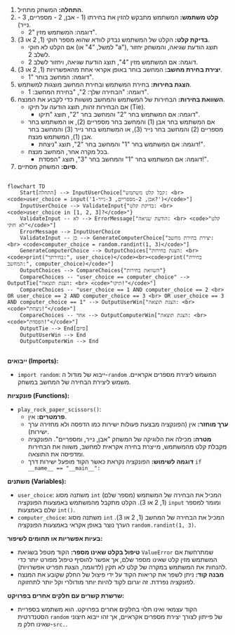 ## <algorithm>

1. **התחלה:** המשחק מתחיל.
2. **קלט משתמש:** המשתמש מתבקש להזין את בחירתו (1 - אבן, 2 - מספריים, 3 - נייר).
   - דוגמה: המשתמש מזין "2".
3. **בדיקת קלט:** הקלט של המשתמש נבדק לוודא שהוא מספר חוקי (1, 2 או 3).
   - אם הקלט לא חוקי (למשל, "4" או "a"), תוצג הודעת שגיאה, והמשחק יחזור לשלב 2.
   - דוגמה: אם המשתמש מזין "4", תוצג הודעת שגיאה, ויחזור לשלב 2.
4. **יצירת בחירת מחשב:** המחשב בוחר באופן אקראי אחת מהאפשרויות (1, 2 או 3).
   - דוגמה: המחשב בוחר "1".
5. **הצגת בחירות:** בחירת המשתמש ובחירת המחשב מוצגות למשתמש.
   - דוגמה: "הבחירה שלך: 2", "בחירת המחשב: 1".
6. **השוואת בחירות:** הבחירות של המשתמש והמחשב מושוות כדי לקבוע את המנצח.
   - אם הבחירות זהות, תוצג הודעה על תיקו (Tie).
     - דוגמה: אם המשתמש בחר "2" והמחשב בחר "2", תוצג "תיקו".
   - אם המשתמש בחר אבן (1) והמחשב בחר מספריים (2), או המשתמש בחר מספריים (2) והמחשב בחר נייר (3), או המשתמש בחר נייר (3) והמחשב בחר אבן (1), המשתמש מנצח.
     - דוגמה: אם המשתמש בחר "1" והמחשב בחר "2", תוצג "ניצחת!".
   - בכל מקרה אחר, המחשב מנצח.
     - דוגמה: אם המשתמש בחר "1" והמחשב בחר "3", תוצג "הפסדת!".
7. **סיום:** המשחק מסתיים.

## <mermaid>

```mermaid
flowchart TD
    Start[התחלה] --> InputUserChoice["קבל קלט משתמש: <br> <code>user_choice = input('1-אבן, 2-מספריים, 3-נייר?')</code>"]
    InputUserChoice --> ValidateInput{"בדיקת קלט: <br> <code>user_choice in [1, 2, 3]?</code>"}
    ValidateInput -- לא --> ErrorMessage["הודעת שגיאה: <br> <code>"קלט לא חוקי"</code>"]
    ErrorMessage --> InputUserChoice
    ValidateInput -- כן --> GenerateComputerChoice["יצירת בחירת מחשב: <br> <code>computer_choice = random.randint(1, 3)</code>"]
    GenerateComputerChoice --> OutputChoices["הצגת בחירות: <br> <code>print("בחירתך:", user_choice)</code><br><code>print("בחירת המחשב:", computer_choice)</code>"]
    OutputChoices --> CompareChoices{"השוואת בחירות"}
    CompareChoices -- "user_choice == computer_choice" --> OutputTie["הצגת תוצאה: <br> <code>"תיקו!"</code>"]
    CompareChoices -- "user_choice == 1 AND computer_choice == 2 <br> OR user_choice == 2 AND computer_choice == 3 <br> OR user_choice == 3 AND computer_choice == 1" --> OutputUserWin["הצגת תוצאה: <br> <code>"ניצחת!"</code>"]
    CompareChoices -- אחר --> OutputComputerWin["הצגת תוצאה: <br> <code>"הפסדת!"</code>"]
    OutputTie --> End[סיום]
    OutputUserWin --> End
    OutputComputerWin --> End
```

## <explanation>

**ייבואים (Imports):**

*   `import random`: ייבוא של מודול ה-`random` המשמש ליצירת מספרים אקראיים. משמש ליצירת הבחירה של המחשב במשחק.

**פונקציות (Functions):**

*   `play_rock_paper_scissors()`:
    *   **פרמטרים:** אין.
    *   **ערך מוחזר:** אין (הפונקציה מבצעת פעולות ישירות כמו הדפסה ולא מחזירה ערך ישירות).
    *   **מטרה:** מכילה את הלוגיקה של המשחק "אבן, נייר, ומספריים". הפונקציה מקבלת קלט מהמשתמש, מייצרת בחירה אקראית למחשב, משווה את הבחירות ומדפיסה את התוצאה.
    *   **דוגמה לשימוש:** הפונקציה נקראת כאשר הקוד מופעל ישירות דרך `if __name__ == "__main__":`

**משתנים (Variables):**

*   `user_choice`: משתנה מסוג `int` (מספר שלם) המכיל את הבחירה של המשתמש (1, 2 או 3). הקלט מתקבל מהמשתמש באמצעות הפונקציה `input` ומומר למספר שלם באמצעות `int()`.
*   `computer_choice`: משתנה מסוג `int` המכיל את הבחירה של המחשב (1, 2 או 3). הערך נוצר באופן אקראי באמצעות הפונקציה `random.randint(1, 3)`.

**בעיות אפשריות או תחומים לשיפור:**

*   **טיפול בקלט שאינו מספר:** הקוד מטפל בשגיאת `ValueError` שמתרחשת אם המשתמש מזין קלט שאינו מספר שלם, אך אפשר להוסיף טיפול מפורט יותר כדי להנחות את המשתמש במקרה של קלט לא תקין (לדוגמה, הצגת תפריט אפשרויות).
*   **מבנה קוד:** ניתן לשפר את קריאות הקוד על ידי פיצול של החלק שקובע את המנצח לפונקציה נפרדת. זה יגרום לקוד להיות יותר מודולרי וקל יותר לתחזוקה.

**שרשרת קשרים עם חלקים אחרים בפרויקט:**

*   הקוד עצמאי ואינו תלוי בחלקים אחרים בפרויקט. הוא משתמש בספריית הסטנדרטית `random` של פייתון לצורך יצירת מספרים אקראיים, אך זהו ייבוא חיצוני שאינו חלק מ-`src.`.